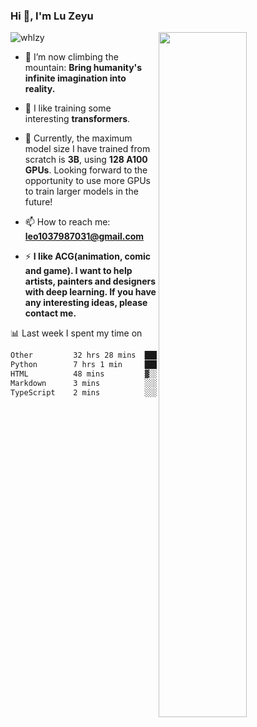 ### Hi 👋, I'm Lu Zeyu

<img src="https://komarev.com/ghpvc/?username=whlzy&label=Profile%20views&color=0e75b6&style=flat" alt="whlzy" />
<img align="right" width="53%" src="https://github-readme-stats.vercel.app/api?username=whlzy&show_icons=true">

- 🔭 I’m now climbing the mountain: **Bring humanity's infinite imagination into reality.**

- 🌄 I like training some interesting **transformers**.

- 🌠 Currently, the maximum model size I have trained from scratch is **3B**, using **128 A100 GPUs**. Looking forward to the opportunity to use more GPUs to train larger models in the future!

- 📫 How to reach me: **leo1037987031@gmail.com**

- ⚡ **I like ACG(animation, comic and game). I want to help artists, painters and designers with deep learning. If you have any interesting ideas, please contact me.**

📊 Last week I spent my time on

<!--START_SECTION:waka-->

```txt
Other         32 hrs 28 mins  ████████████████████░░░░░   80.25 %
Python        7 hrs 1 min     ████▒░░░░░░░░░░░░░░░░░░░░   17.37 %
HTML          48 mins         ▓░░░░░░░░░░░░░░░░░░░░░░░░   02.02 %
Markdown      3 mins          ░░░░░░░░░░░░░░░░░░░░░░░░░   00.15 %
TypeScript    2 mins          ░░░░░░░░░░░░░░░░░░░░░░░░░   00.12 %
```

<!--END_SECTION:waka-->

